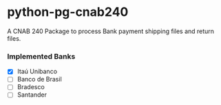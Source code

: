 # python-pg-cnab240

A CNAB 240 Package to process Bank payment shipping files and return files.


### Implemented Banks

 - [X] Itaú Unibanco
 - [ ] Banco de Brasil
 - [ ] Bradesco
 - [ ] Santander